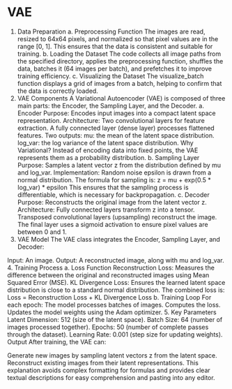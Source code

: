 # VAE
1. Data Preparation
a. Preprocessing Function
The images are read, resized to 64x64 pixels, and normalized so that pixel values are in the range [0, 1].
This ensures that the data is consistent and suitable for training.
b. Loading the Dataset
The code collects all image paths from the specified directory, applies the preprocessing function, shuffles the data, batches it (64 images per batch), and prefetches it to improve training efficiency.
c. Visualizing the Dataset
The visualize_batch function displays a grid of images from a batch, helping to confirm that the data is correctly loaded.
2. VAE Components
A Variational Autoencoder (VAE) is composed of three main parts: the Encoder, the Sampling Layer, and the Decoder.
a. Encoder
Purpose: Encodes input images into a compact latent space representation.
Architecture:
Two convolutional layers for feature extraction.
A fully connected layer (dense layer) processes flattened features.
Two outputs:
mu: the mean of the latent space distribution.
log_var: the log variance of the latent space distribution.
Why Variational? Instead of encoding data into fixed points, the VAE represents them as a probability distribution.
b. Sampling Layer
Purpose: Samples a latent vector z from the distribution defined by mu and log_var.
Implementation:
Random noise epsilon is drawn from a normal distribution.
The formula for sampling is:
z = mu + exp(0.5 * log_var) * epsilon
This ensures that the sampling process is differentiable, which is necessary for backpropagation.
c. Decoder
Purpose: Reconstructs the original image from the latent vector z.
Architecture:
Fully connected layers transform z into a tensor.
Transposed convolutional layers (upsampling) reconstruct the image.
The final layer uses a sigmoid activation to ensure pixel values are between 0 and 1.
3. VAE Model
The VAE class integrates the Encoder, Sampling Layer, and Decoder:

Input: An image.
Output: A reconstructed image, along with mu and log_var.
4. Training Process
a. Loss Function
Reconstruction Loss: Measures the difference between the original and reconstructed images using Mean Squared Error (MSE).
KL Divergence Loss: Ensures the learned latent space distribution is close to a standard normal distribution.
The combined loss is:
Loss = Reconstruction Loss + KL Divergence Loss
b. Training Loop
For each epoch:
The model processes batches of images.
Computes the loss.
Updates the model weights using the Adam optimizer.
5. Key Parameters
Latent Dimension: 512 (size of the latent space).
Batch Size: 64 (number of images processed together).
Epochs: 50 (number of complete passes through the dataset).
Learning Rate: 0.001 (step size for updating weights).
Output
After training, the VAE can:

Generate new images by sampling latent vectors z from the latent space.
Reconstruct existing images from their latent representations.
This explanation avoids complex formatting for formulas and provides clear textual descriptions for easy comprehension and pasting into any editor.
